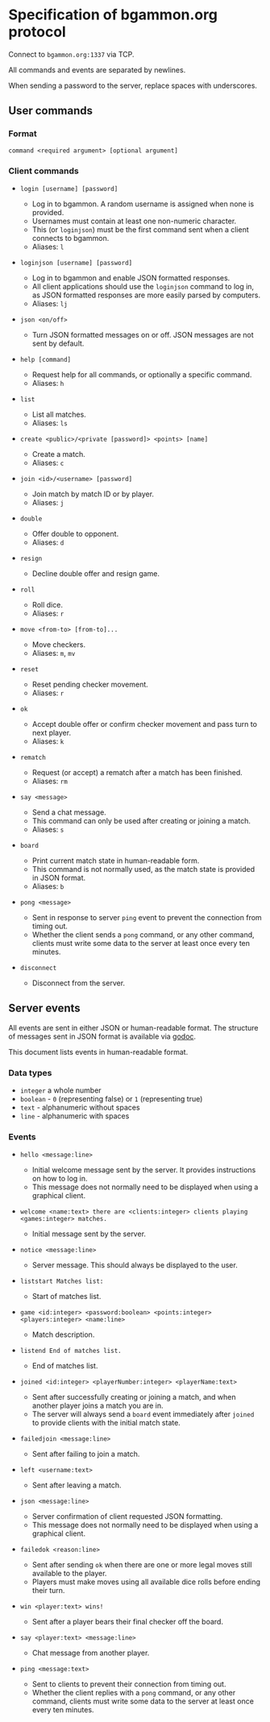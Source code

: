# Specification of bgammon.org protocol

Connect to `bgammon.org:1337` via TCP.

All commands and events are separated by newlines.

When sending a password to the server, replace spaces with underscores.

## User commands

### Format

`command <required argument> [optional argument]`

### Client commands

- `login [username] [password]`
  - Log in to bgammon. A random username is assigned when none is provided.
  - Usernames must contain at least one non-numeric character.
  - This (or `loginjson`) must be the first command sent when a client connects to bgammon.
  - Aliases: `l`

- `loginjson [username] [password]`
  - Log in to bgammon and enable JSON formatted responses.
  - All client applications should use the `loginjson` command to log in, as JSON 
formatted responses are more easily parsed by computers.
  - Aliases: `lj`

- `json <on/off>`
  - Turn JSON formatted messages on or off. JSON messages are not sent by default.

- `help [command]`
  - Request help for all commands, or optionally a specific command.
  - Aliases: `h`

- `list`
  - List all matches.
  - Aliases: `ls`

- `create <public>/<private [password]> <points> [name]`
  - Create a match.
  - Aliases: `c`

- `join <id>/<username> [password]`
  - Join match by match ID or by player.
  - Aliases: `j`

- `double`
  - Offer double to opponent.
  - Aliases: `d`

- `resign`
  - Decline double offer and resign game.

- `roll`
  - Roll dice.
  - Aliases: `r`

- `move <from-to> [from-to]...`
  - Move checkers.
  - Aliases: `m`, `mv`

- `reset`
  - Reset pending checker movement.
  - Aliases: `r`

- `ok`
  - Accept double offer or confirm checker movement and pass turn to next player.
  - Aliases: `k`

- `rematch`
  - Request (or accept) a rematch after a match has been finished.
  - Aliases: `rm`

- `say <message>`
  - Send a chat message.
  - This command can only be used after creating or joining a match.
  - Aliases: `s`

- `board`
  - Print current match state in human-readable form.
  - This command is not normally used, as the match state is provided in JSON format.
  - Aliases: `b`

- `pong <message>`
  - Sent in response to server `ping` event to prevent the connection from timing out.
  - Whether the client sends a `pong` command, or any other command, clients
must write some data to the server at least once every ten minutes.

- `disconnect`
  - Disconnect from the server.

## Server events

All events are sent in either JSON or human-readable format. The structure of
messages sent in JSON format is available via [godoc](https://docs.rocket9labs.com/code.rocket9labs.com/tslocum/bgammon/#Event).

This document lists events in human-readable format.

### Data types

- `integer` a whole number
- `boolean` - `0` (representing false) or `1` (representing true)
- `text` - alphanumeric without spaces
- `line` - alphanumeric with spaces

### Events

- `hello <message:line>`
  - Initial welcome message sent by the server. It provides instructions on how to log in.
  - This message does not normally need to be displayed when using a graphical client.

- `welcome <name:text> there are <clients:integer> clients playing <games:integer> matches.`
  - Initial message sent by the server.

- `notice <message:line>`
  - Server message. This should always be displayed to the user.

- `liststart Matches list:`
  - Start of matches list.

- `game <id:integer> <password:boolean> <points:integer> <players:integer> <name:line>`
  - Match description.

- `listend End of matches list.`
  - End of matches list.

- `joined <id:integer> <playerNumber:integer> <playerName:text>`
  - Sent after successfully creating or joining a match, and when another player
joins a match you are in.
  - The server will always send a `board` event immediately after `joined` to
provide clients with the initial match state.

- `failedjoin <message:line>`
  - Sent after failing to join a match.

- `left <username:text>`
  - Sent after leaving a match.

- `json <message:line>`
  - Server confirmation of client requested JSON formatting.
  - This message does not normally need to be displayed when using a graphical client.

- `failedok <reason:line>`
  - Sent after sending `ok` when there are one or more legal moves still available to the player.
  - Players must make moves using all available dice rolls before ending their turn.

- `win <player:text> wins!`
  - Sent after a player bears their final checker off the board.

- `say <player:text> <message:line>`
  - Chat message from another player.

- `ping <message:text>`
  - Sent to clients to prevent their connection from timing out.
  - Whether the client replies with a `pong` command, or any other command,
clients must write some data to the server at least once every ten minutes.